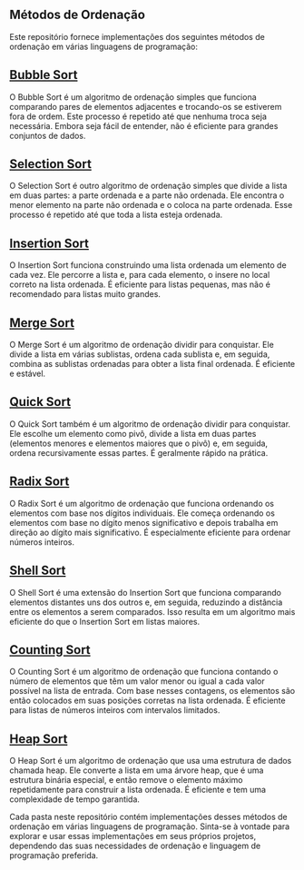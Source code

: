 ## Métodos de Ordenação
Este repositório fornece implementações dos seguintes métodos de ordenação em várias linguagens de programação:

## [Bubble Sort](BubbleSort.c)
O Bubble Sort é um algoritmo de ordenação simples que funciona comparando pares de elementos adjacentes e trocando-os se estiverem fora de ordem. Este processo é repetido até que nenhuma troca seja necessária. Embora seja fácil de entender, não é eficiente para grandes conjuntos de dados.

## [Selection Sort](SelectionSort.c)
O Selection Sort é outro algoritmo de ordenação simples que divide a lista em duas partes: a parte ordenada e a parte não ordenada. Ele encontra o menor elemento na parte não ordenada e o coloca na parte ordenada. Esse processo é repetido até que toda a lista esteja ordenada.

## [Insertion Sort](InsertionSort.c)
O Insertion Sort funciona construindo uma lista ordenada um elemento de cada vez. Ele percorre a lista e, para cada elemento, o insere no local correto na lista ordenada. É eficiente para listas pequenas, mas não é recomendado para listas muito grandes.

## [Merge Sort](MergeSort.c)
O Merge Sort é um algoritmo de ordenação dividir para conquistar. Ele divide a lista em várias sublistas, ordena cada sublista e, em seguida, combina as sublistas ordenadas para obter a lista final ordenada. É eficiente e estável.

## [Quick Sort](QuickSort.c)
O Quick Sort também é um algoritmo de ordenação dividir para conquistar. Ele escolhe um elemento como pivô, divide a lista em duas partes (elementos menores e elementos maiores que o pivô) e, em seguida, ordena recursivamente essas partes. É geralmente rápido na prática.

## [Radix Sort](RadixSort.c)
O Radix Sort é um algoritmo de ordenação que funciona ordenando os elementos com base nos dígitos individuais. Ele começa ordenando os elementos com base no dígito menos significativo e depois trabalha em direção ao dígito mais significativo. É especialmente eficiente para ordenar números inteiros.

## [Shell Sort](ShellSort.c)
O Shell Sort é uma extensão do Insertion Sort que funciona comparando elementos distantes uns dos outros e, em seguida, reduzindo a distância entre os elementos a serem comparados. Isso resulta em um algoritmo mais eficiente do que o Insertion Sort em listas maiores.

## [Counting Sort](CountingSort.c)
O Counting Sort é um algoritmo de ordenação que funciona contando o número de elementos que têm um valor menor ou igual a cada valor possível na lista de entrada. Com base nesses contagens, os elementos são então colocados em suas posições corretas na lista ordenada. É eficiente para listas de números inteiros com intervalos limitados.

## [Heap Sort](HeapSort.c)
O Heap Sort é um algoritmo de ordenação que usa uma estrutura de dados chamada heap. Ele converte a lista em uma árvore heap, que é uma estrutura binária especial, e então remove o elemento máximo repetidamente para construir a lista ordenada. É eficiente e tem uma complexidade de tempo garantida.

Cada pasta neste repositório contém implementações desses métodos de ordenação em várias linguagens de programação. Sinta-se à vontade para explorar e usar essas implementações em seus próprios projetos, dependendo das suas necessidades de ordenação e linguagem de programação preferida.
